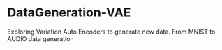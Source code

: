 # DataGeneration-VAE
Exploring Variation Auto Encoders to generate new data. From MNIST to AUDIO data generation
